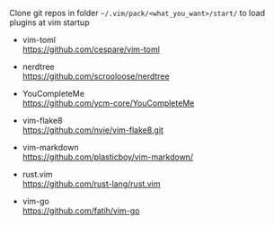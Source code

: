 Clone git repos in folder `~/.vim/pack/<what_you_want>/start/` to load plugins at vim startup

- vim-toml  
https://github.com/cespare/vim-toml

- nerdtree  
https://github.com/scrooloose/nerdtree

- YouCompleteMe  
https://github.com/ycm-core/YouCompleteMe

- vim-flake8  
https://github.com/nvie/vim-flake8.git

- vim-markdown  
https://github.com/plasticboy/vim-markdown/

- rust.vim  
https://github.com/rust-lang/rust.vim

- vim-go  
https://github.com/fatih/vim-go
